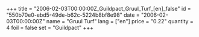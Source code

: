 +++
title = "2006-02-03T00:00:00Z_Guildpact_Gruul_Turf_[en]_false"
id = "550b70e0-ebd5-49de-b62c-5224b8bf8e98"
date = "2006-02-03T00:00:00Z"
name = "Gruul Turf"
lang = ["en"]
price = "0.22"
quantity = 4
foil = false
set = "Guildpact"
+++
